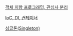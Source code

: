 [객체 지향 프로그래밍, 관심사 분리](https://github.com/yesjjin99/my-lab/blob/main/spring-core/docs/OOP.md)

[IoC, DI, 컨테이너](https://github.com/yesjjin99/my-lab/blob/main/spring-core/docs/IoC%20%26%20DI.md)

[싱글톤(Singleton)](https://github.com/yesjjin99/my-lab/blob/main/spring-core/docs/Singleton.md)